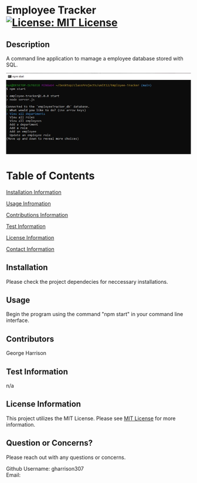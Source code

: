 # Employee Tracker [![License: MIT License](https://img.shields.io/badge/license-MIT-blue)](https://www.mit.edu/~amini/LICENSE.md)

<a name="description"></a>

## Description

A command line application to mamage a employee database stored with SQL.

![A screen shot of the application](/assets/READMEscreenshot.JPG)

# Table of Contents

[Installation Information](#installInstructions)

[Usage Infromation](#usageInformation)

[Contributions Information](#contributions)

[Test Information](#testInstructions)

[License Information](#license)

[Contact Information](#contactMe)

<a name="installinstructions"></a>

## Installation

Please check the project dependecies for neccessary installations.

<a name="usage"></a>

## Usage

Begin the program using the command "npm start" in your command line interface.

<a name="contributions"></a>

## Contributors

George Harrison

<a name="testInstructions"></a>

## Test Information

n/a

<a name="license"></a>

## License Information

This project utilizes the MIT License. Please see [MIT License](https://www.mit.edu/~amini/LICENSE.md) for more information.

<a name="contactMe"></a>

## Question or Concerns?

Please reach out with any questions or concerns.

Github Username: gharrison307  
 Email:
